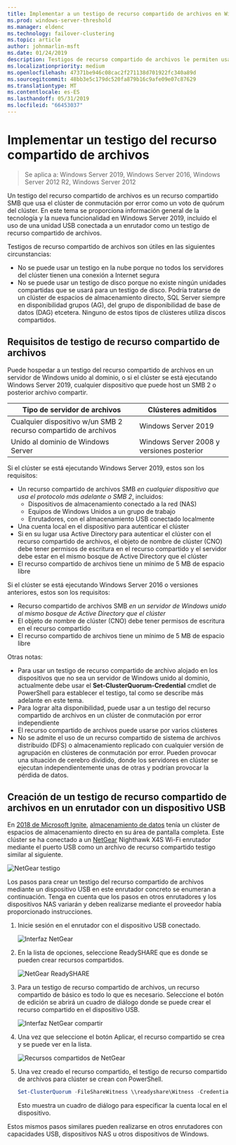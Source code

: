 ```yaml
---
title: Implementar a un testigo de recurso compartido de archivos en Windows Server de 2019
ms.prod: windows-server-threshold
ms.manager: eldenc
ms.technology: failover-clustering
ms.topic: article
author: johnmarlin-msft
ms.date: 01/24/2019
description: Testigos de recurso compartido de archivos le permiten usar un recurso compartido de archivos de voto de quórum de clúster. Este tema describe los testigos de recurso compartido de archivo y la nueva funcionalidad, incluido el uso de una unidad USB conectada a un enrutador como un testigo de recurso compartido de archivos.
ms.localizationpriority: medium
ms.openlocfilehash: 47371be946c08cac2f271138d701922fc340a89d
ms.sourcegitcommit: 48bb3e5c179dc520fa879b16c9afe09e07c87629
ms.translationtype: MT
ms.contentlocale: es-ES
ms.lasthandoff: 05/31/2019
ms.locfileid: "66453037"
---
```

# <a name="deploy-a-file-share-witness"></a>Implementar un testigo del recurso compartido de archivos

> Se aplica a: Windows Server 2019, Windows Server 2016, Windows Server 2012 R2, Windows Server 2012

Un testigo del recurso compartido de archivos es un recurso compartido SMB que usa el clúster de conmutación por error como un voto de quórum del clúster. En este tema se proporciona información general de la tecnología y la nueva funcionalidad en Windows Server 2019, incluido el uso de una unidad USB conectada a un enrutador como un testigo de recurso compartido de archivos.

Testigos de recurso compartido de archivos son útiles en las siguientes circunstancias:  

- No se puede usar un testigo en la nube porque no todos los servidores del clúster tienen una conexión a Internet segura
- No se puede usar un testigo de disco porque no existe ningún unidades compartidas que se usará para un testigo de disco. Podría tratarse de un clúster de espacios de almacenamiento directo, SQL Server siempre en disponibilidad grupos (AG), del grupo de disponibilidad de base de datos (DAG) etcetera.  Ninguno de estos tipos de clústeres utiliza discos compartidos.

## <a name="file-share-witness-requirements"></a>Requisitos de testigo de recurso compartido de archivos

Puede hospedar a un testigo del recurso compartido de archivos en un servidor de Windows unido al dominio, o si el clúster se está ejecutando Windows Server 2019, cualquier dispositivo que puede host un SMB 2 o posterior archivo compartir.

|Tipo de servidor de archivos                 | Clústeres admitidos |
|---------------------------------|--------------------|
|Cualquier dispositivo w/un SMB 2 recurso compartido de archivos | Windows Server 2019|
|Unido al dominio de Windows Server     | Windows Server 2008 y versiones posterior|

Si el clúster se está ejecutando Windows Server 2019, estos son los requisitos:

- Un recurso compartido de archivos SMB *en cualquier dispositivo que usa el protocolo más adelante o SMB 2*, incluidos:
    - Dispositivos de almacenamiento conectado a la red (NAS)
    - Equipos de Windows Unidos a un grupo de trabajo
    - Enrutadores, con el almacenamiento USB conectado localmente
- Una cuenta local en el dispositivo para autenticar el clúster
- Si en su lugar usa Active Directory para autenticar el clúster con el recurso compartido de archivos, el objeto de nombre de clúster (CNO) debe tener permisos de escritura en el recurso compartido y el servidor debe estar en el mismo bosque de Active Directory que el clúster
- El recurso compartido de archivos tiene un mínimo de 5 MB de espacio libre

Si el clúster se está ejecutando Windows Server 2016 o versiones anteriores, estos son los requisitos:

- Recurso compartido de archivos SMB *en un servidor de Windows unido al mismo bosque de Active Directory que el clúster*
- El objeto de nombre de clúster (CNO) debe tener permisos de escritura en el recurso compartido
- El recurso compartido de archivos tiene un mínimo de 5 MB de espacio libre

Otras notas:
- Para usar un testigo de recurso compartido de archivo alojado en los dispositivos que no sea un servidor de Windows unido al dominio, actualmente debe usar el **Set-ClusterQuorum-Credential** cmdlet de PowerShell para establecer el testigo, tal como se describe más adelante en este tema.
- Para lograr alta disponibilidad, puede usar a un testigo del recurso compartido de archivos en un clúster de conmutación por error independiente
- El recurso compartido de archivos puede usarse por varios clústeres
- No se admite el uso de un recurso compartido de sistema de archivos distribuido (DFS) o almacenamiento replicado con cualquier versión de agrupación en clústeres de conmutación por error.  Pueden provocar una situación de cerebro dividido, donde los servidores en clúster se ejecutan independientemente unas de otras y podrían provocar la pérdida de datos.

## <a name="creating-a-file-share-witness-on-a-router-with-a-usb-device"></a>Creación de un testigo de recurso compartido de archivos en un enrutador con un dispositivo USB

En [2018 de Microsoft Ignite](https://azure.microsoft.com/ignite/), [almacenamiento de datos](http://www.dataonstorage.com/) tenía un clúster de espacios de almacenamiento directo en su área de pantalla completa.  Este clúster se ha conectado a un [NetGear](https://www.netgear.com) Nighthawk X4S Wi-Fi enrutador mediante el puerto USB como un archivo de recurso compartido testigo similar al siguiente.

![NetGear testigo](media/File-Share-Witness/FSW1.png)

Los pasos para crear un testigo del recurso compartido de archivos mediante un dispositivo USB en este enrutador concreto se enumeran a continuación.  Tenga en cuenta que los pasos en otros enrutadores y los dispositivos NAS variarán y deben realizarse mediante el proveedor había proporcionado instrucciones.


1. Inicie sesión en el enrutador con el dispositivo USB conectado.

   ![Interfaz NetGear](media/File-Share-Witness/FSW2.png)

2. En la lista de opciones, seleccione ReadySHARE que es donde se pueden crear recursos compartidos.

   ![NetGear ReadySHARE](media/File-Share-Witness/FSW3.png)

3. Para un testigo de recurso compartido de archivos, un recurso compartido de básico es todo lo que es necesario.  Seleccione el botón de edición se abrirá un cuadro de diálogo donde se puede crear el recurso compartido en el dispositivo USB.

   ![Interfaz NetGear compartir](media/File-Share-Witness/FSW4.png)

4. Una vez que seleccione el botón Aplicar, el recurso compartido se crea y se puede ver en la lista.

   ![Recursos compartidos de NetGear](media/File-Share-Witness/FSW5.png)

5. Una vez creado el recurso compartido, el testigo de recurso compartido de archivos para clúster se crean con PowerShell.

   ```PowerShell
   Set-ClusterQuorum -FileShareWitness \\readyshare\Witness -Credential (Get-Credential)
   ```

   Esto muestra un cuadro de diálogo para especificar la cuenta local en el dispositivo.

Estos mismos pasos similares pueden realizarse en otros enrutadores con capacidades USB, dispositivos NAS u otros dispositivos de Windows.
